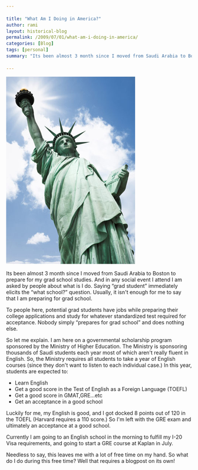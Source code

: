 ```yaml
---

title: "What Am I Doing in America?"
author: rami
layout: historical-blog 
permalink: /2009/07/01/what-am-i-doing-in-america/
categories: [Blog]
tags: [personal]
summary: "Its been almost 3 month since I moved from Saudi Arabia to Boston to prepare for my grad school studies. And in any social event I attend I am asked by people about what is I do. Saying “grad student” immediately elicits the “what school?” question. Usually, it isn't enough for me to say that I am preparing for grad school."

---
```


![Statue of Liberty](/assets/images/content/blog/what-ami-doing-in-america-statue-of-liberty.jpg)

Its been almost 3 month since I moved from Saudi Arabia to Boston to prepare for my grad school studies. And in any social event I attend I am asked by people about what is I do. Saying “grad student” immediately elicits the “what school?” question. Usually, it isn't enough for me to say that I am preparing for grad school.

To people here, potential grad students have jobs while preparing their college applications and study for whatever standardized test required for acceptance. Nobody simply “prepares for grad school” and does nothing else.

So let me explain. I am here on a governmental scholarship program sponsored by the Ministry of Higher Education. The Ministry is sponsoring thousands of Saudi students each year most of which aren't really fluent in English. So, the Ministry requires all students to take a year of English courses (since they don't want to listen to each individual case.) In this year, students are expected to:

  * Learn English
  * Get a good score in the Test of English as a Foreign Language (TOEFL)
  * Get a good score in GMAT,GRE…etc
  * Get an acceptance in a good school

Luckily for me, my English is good, and I got docked 8 points out of 120 in the TOEFL (Harvard requires a 110 score.) So I'm left with the GRE exam and ultimately an acceptance at a good school.

Currently I am going to an English school in the morning to fulfill my I-20 Visa requirements, and going to start a GRE course at Kaplan in July.

Needless to say, this leaves me with a lot of free time on my hand. So what do I do during this free time? Well that requires a blogpost on its own!
